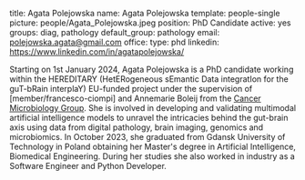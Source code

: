 title: Agata Polejowska
name: Agata Polejowska
template: people-single
picture: people/Agata_Polejowska.jpeg
position: PhD Candidate
active: yes
groups: diag, pathology
default_group: pathology
email: polejowska.agata@gmail.com
office: 
type: phd
linkedin: https://www.linkedin.com/in/agatapolejowska/

Starting on 1st January 2024, Agata Polejowska is a PhD candidate working within the HEREDITARY (HetERogeneous sEmantic Data integratIon for the guT-bRain interplaY) EU-funded project under the supervision of [member/francesco-ciompi] and Annemarie Boleij from the [Cancer Microbiology Group](http://boleij-lab.org). She is involved in developing and validating multimodal artificial intelligence models to unravel the intricacies behind the gut-brain axis using data from digital pathology, brain imaging, genomics and microbiomics. In October 2023, she graduated from Gdansk University of Technology in Poland obtaining her Master's degree in Artificial Intelligence, Biomedical Engineering. During her studies she also worked in industry as a Software Engineer and Python Developer.
